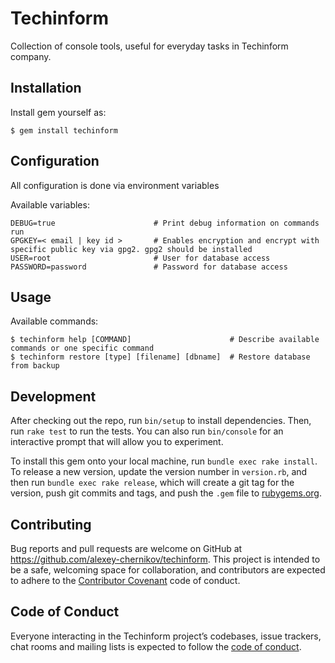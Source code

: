 # Techinform

Collection of console tools, useful for everyday tasks in Techinform company.

## Installation

Install gem yourself as:

    $ gem install techinform
    
## Configuration

All configuration is done via environment variables

Available variables:

    DEBUG=true                      # Print debug information on commands run
    GPGKEY=< email | key id >       # Enables encryption and encrypt with specific public key via gpg2. gpg2 should be installed
    USER=root                       # User for database access
    PASSWORD=password               # Password for database access

## Usage

Available commands:

    $ techinform help [COMMAND]                      # Describe available commands or one specific command
    $ techinform restore [type] [filename] [dbname]  # Restore database from backup

## Development

After checking out the repo, run `bin/setup` to install dependencies. Then, run `rake test` to run the tests. You can also run `bin/console` for an interactive prompt that will allow you to experiment.

To install this gem onto your local machine, run `bundle exec rake install`. To release a new version, update the version number in `version.rb`, and then run `bundle exec rake release`, which will create a git tag for the version, push git commits and tags, and push the `.gem` file to [rubygems.org](https://rubygems.org).

## Contributing

Bug reports and pull requests are welcome on GitHub at https://github.com/alexey-chernikov/techinform. This project is intended to be a safe, welcoming space for collaboration, and contributors are expected to adhere to the [Contributor Covenant](http://contributor-covenant.org) code of conduct.

## Code of Conduct

Everyone interacting in the Techinform project’s codebases, issue trackers, chat rooms and mailing lists is expected to follow the [code of conduct](https://github.com/[USERNAME]/techinform/blob/master/CODE_OF_CONDUCT.md).

